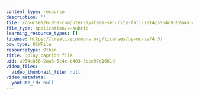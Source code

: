 ```yaml
---
content_type: resource
description: ''
file: /courses/6-858-computer-systems-security-fall-2014/a954c8562aa65c4cb4035cce97c1661d_GqmQg-cszw4.vtt
file_type: application/x-subrip
learning_resource_types: []
license: https://creativecommons.org/licenses/by-nc-sa/4.0/
ocw_type: OCWFile
resourcetype: Other
title: 3play caption file
uid: a954c856-2aa6-5c4c-b403-5cce97c1661d
video_files:
  video_thumbnail_file: null
video_metadata:
  youtube_id: null
---
```

